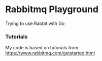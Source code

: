# Rabbitmq Playground
Trying to use Rabbit with Go

### Tutorials
My code is based on tutorials from
https://www.rabbitmq.com/getstarted.html
